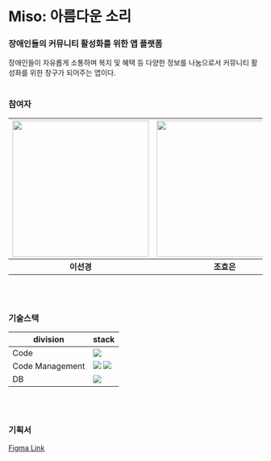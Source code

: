 # Miso: 아름다운 소리
### 장애인들의 커뮤니티 활성화를 위한 앱 플랫폼
장애인들이 자유롭게 소통하며 복지 및 혜택 등 다양한 정보를 나눔으로서 커뮤니티 활성화를 위한 창구가 되어주는 앱이다.
<br></br>

### 참여자

| <img src="https://github.com/skLee-HGU.png" width="270" height="270"/> | <img src="https://github.com/eunaegong.png" width="270" height="270"/> | <img src="https://github.com/dazunx.png" width="270" height="270"/> |
| :--------------------------------------: | :--------------------------------------: | :--------------------------------------: |
|             **이선경**              |             **조효은**              |             **이다정**              |

<br></br>

### 기술스택
| division        | stack                                                                                                                                                                                                                                                                                                       |
| --------------- | ----------------------------------------------------------------------------------------------------------------------------------------------------------------------------------------------------------------------------------------------------------------------------------------------------------- |
| Code       | <img src="https://img.shields.io/badge/Flutter-02569B?style=for-the-badge&logo=Flutter&logoColor=black">
| Code Management | <img src="https://img.shields.io/badge/git-F05032?style=for-the-badge&logo=git&logoColor=black"> <img src="https://img.shields.io/badge/github-181717?style=for-the-badge&logo=github&logoColor=white"> |
| DB              | <img src="https://img.shields.io/badge/Firebase-FFCA28?style=for-the-badge&logo=Firebase&logoColor=black"> |

<br></br>

### 기획서
[Figma Link](https://www.figma.com/file/BUFqXEpSsfCbNYApr0yu3K/MISO?node-id=0%3A1)

</br>

